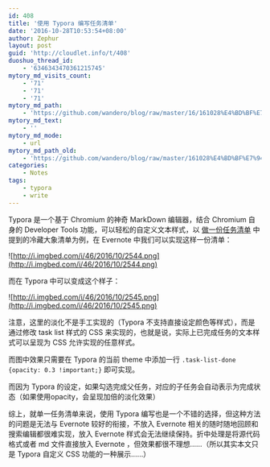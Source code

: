 ```yaml
---
id: 408
title: '使用 Typora 编写任务清单'
date: '2016-10-28T10:53:54+08:00'
author: Zephur
layout: post
guid: 'http://cloudlet.info/t/408'
duoshuo_thread_id:
    - '6346343470361215745'
mytory_md_visits_count:
    - '71'
    - '71'
    - '71'
mytory_md_path:
    - 'https://github.com/wandero/blog/raw/master/16/161028%E4%BD%BF%E7%94%A8%20Typora%20%E7%BC%96%E5%86%99%E4%BB%BB%E5%8A%A1%E6%B8%85%E5%8D%95.md'
mytory_md_text:
    - ''
mytory_md_mode:
    - url
mytory_md_path_old:
    - 'https://github.com/wandero/blog/raw/master/161028%E4%BD%BF%E7%94%A8%20Typora%20%E7%BC%96%E5%86%99%E4%BB%BB%E5%8A%A1%E6%B8%85%E5%8D%95.md'
categories:
    - Notes
tags:
    - typora
    - write
---
```


Typora 是一个基于 Chromium 的神奇 MarkDown 编辑器，结合 Chromium 自身的 Developer Tools 功能，可以轻松的自定义文本样式，以 [做一份任务清单](http://cloudlet.info/t/406) 中提到的冷藏大象清单为例，在 Evernote 中我们可以实现这样一份清单：

<!-- more -->

![http://i.imgbed.com/i/46/2016/10/2544.png](http://i.imgbed.com/i/46/2016/10/2544.png)

而在 Typora 中可以变成这个样子：

![http://i.imgbed.com/i/46/2016/10/2545.png](http://i.imgbed.com/i/46/2016/10/2545.png)

注意，这里的淡化不是手工实现的（Typora 不支持直接设定颜色等样式），而是通过修改 task list 样式的 CSS 来实现的，也就是说，实际上已完成任务的文本样式可以呈现为 CSS 允许实现的任意样式。

而图中效果只需要在 Typora 的当前 theme 中添加一行 `.task-list-done {opacity: 0.3 !important;}` 即可实现。

而因为 Typora 的设定，如果勾选完成父任务，对应的子任务会自动表示为完成状态（如果使用opacity，会呈现加倍的淡化效果）

综上，就单一任务清单来说，使用 Typora 编写也是一个不错的选择，但这种方法的问题是无法与 Evernote 较好的衔接，不放入 Evernote 相关的随时随地回顾和搜索编辑都很难实现，放入 Evernote 样式会无法继续保持。折中处理是将源代码格式或者 md 文件直接放入 Evernote ，但效果都很不理想……（所以其实本文只是 Typora 自定义 CSS 功能的一种展示……）